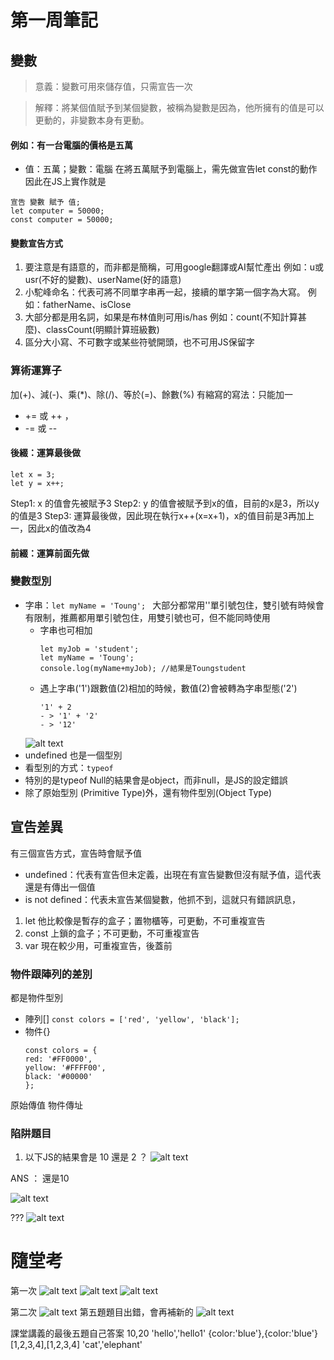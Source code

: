 # 第一周筆記

## 變數
> 意義：變數可用來儲存值，只需宣告一次

> 解釋：將某個值賦予到某個變數，被稱為變數是因為，他所擁有的值是可以更動的，非變數本身有更動。

#### 例如：有一台電腦的價格是五萬
* 值：五萬；變數：電腦
在將五萬賦予到電腦上，需先做宣告let const的動作
因此在JS上實作就是
```
宣告 變數 賦予 值;
let computer = 50000;
const computer = 50000;
```

#### 變數宣告方式
1. 要注意是有語意的，而非都是簡稱，可用google翻譯或AI幫忙產出
    例如：u或usr(不好的變數)、userName(好的語意)
2. 小駝峰命名：代表可將不同單字串再一起，接續的單字第一個字為大寫。
    例如：fatherName、isClose
3. 大部分都是用名詞，如果是布林值則可用is/has
    例如：count(不知計算甚麼)、classCount(明顯計算班級數)
4. 區分大小寫、不可數字或某些符號開頭，也不可用JS保留字

### 算術運算子
加(+)、減(-)、乘(*)、除(/)、等於(=)、餘數(%)
有縮寫的寫法：只能加一
* += 或 ++ ，
* -= 或 --

#### 後綴：運算最後做
```
let x = 3;   
let y = x++; 
```
Step1: x 的值會先被賦予3
Step2: y 的值會被賦予到x的值，目前的x是3，所以y的值是3
Step3: 運算最後做，因此現在執行x++(x=x+1)，x的值目前是3再加上一，因此x的值改為4
#### 前綴：運算前面先做

### 變數型別
* 字串：`let myName = 'Toung'; `
    大部分都常用''單引號包住，雙引號有時候會有限制，推薦都用單引號包住，用雙引號也可，但不能同時使用
    * 字串也可相加
        ```
        let myJob = 'student';
        let myName = 'Toung';
        console.log(myName+myJob); //結果是Toungstudent
        ```
    * 遇上字串('1')跟數值(2)相加的時候，數值(2)會被轉為字串型態('2')
        ```
        '1' + 2
        - > '1' + '2' 
        - > '12'
        ```
    ![alt text](image-3.png)
* undefined 也是一個型別
* 看型別的方式：`typeof`
* 特別的是typeof Null的結果會是object，而非null，是JS的設定錯誤
* 除了原始型別 (Primitive Type)外，還有物件型別(Object Type)
## 宣告差異
有三個宣告方式，宣告時會賦予值
* undefined：代表有宣告但未定義，出現在有宣告變數但沒有賦予值，這代表還是有傳出一個值
* is not defined：代表未宣告某個變數，他抓不到，這就只有錯誤訊息，
1. let
    他比較像是暫存的盒子；置物櫃等，可更動，不可重複宣告
2. const
    上鎖的盒子；不可更動，不可重複宣告
3. var
    現在較少用，可重複宣告，後蓋前

### 物件跟陣列的差別
都是物件型別
* 陣列[]
    `const colors = ['red', 'yellow', 'black'];`
* 物件{}
    ```
    const colors = {
    red: '#FF0000',
    yellow: '#FFFF00', 
    black: '#00000' 
    };
    ```

原始傳值
物件傳址

### 陷阱題目
1. 以下JS的結果會是 10 還是 2 ？
![alt text](image.png)

ANS ： 還是10

![alt text](image-1.png)

???
![alt text](image-2.png)



# 隨堂考
第一次
![alt text](image-4.png)
![alt text](image-5.png)
![alt text](image-6.png)

第二次
![alt text](image-7.png)
第五題題目出錯，會再補新的
![alt text](image-8.png)


課堂講義的最後五題自己答案
10,20
'hello','hello1'
{color:'blue'},{color:'blue'}
[1,2,3,4],[1,2,3,4]
'cat','elephant'
